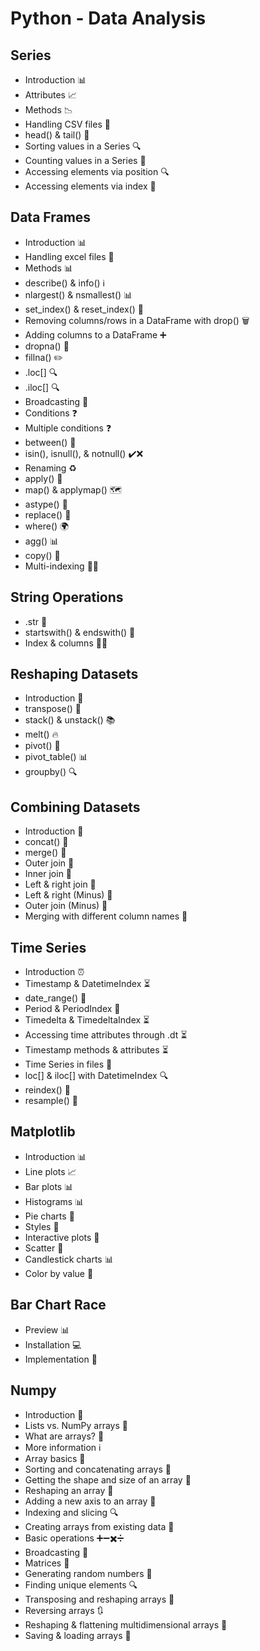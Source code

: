 
# Python - Data Analysis

## Series

- Introduction 📊
- Attributes 📈
- Methods 📉
- Handling CSV files 📁
- head() & tail() 🐍
- Sorting values in a Series 🔍
- Counting values in a Series 🔢
- Accessing elements via position 🔍
- Accessing elements via index 🔖

## Data Frames

- Introduction 📊
- Handling excel files 📑
- Methods 📊
- describe() & info() ℹ️
- nlargest() & nsmallest() 📊
- set_index() & reset_index() 🔑
- Removing columns/rows in a DataFrame with drop() 🗑️
- Adding columns to a DataFrame ➕
- dropna() 🚫
- fillna() ✏️
- .loc[] 🔍
- .iloc[] 🔍
- Broadcasting 📡
- Conditions ❓
- Multiple conditions ❓
- between() 📏
- isin(), isnull(), & notnull() ✔️❌
- Renaming ♻️
- apply() 🔄
- map() & applymap() 🗺️
- astype() 📝
- replace() 🔄
- where() 🌍
- agg() 📊
- copy() 📄
- Multi-indexing 🔑🔑

## String Operations

- .str 🔡
- startswith() & endswith() 🚩
- Index & columns 🔢🔠

## Reshaping Datasets

- Introduction 🔄
- transpose() 🔀
- stack() & unstack() 📚
- melt() 🔥
- pivot() 🔄
- pivot_table() 📊
- groupby() 🔍

## Combining Datasets

- Introduction 🔄
- concat() 🔄
- merge() 🔄
- Outer join 🔗
- Inner join 🔗
- Left & right join 🔗
- Left & right (Minus) 🔗
- Outer join (Minus) 🔗
- Merging with different column names 🔗

## Time Series

- Introduction ⏰
- Timestamp & DatetimeIndex ⏳
- date_range() 📅
- Period & PeriodIndex 📆
- Timedelta & TimedeltaIndex ⏳
- Accessing time attributes through .dt ⏳
- Timestamp methods & attributes ⏳
- Time Series in files 📁
- loc[] & iloc[] with DatetimeIndex 🔍
- reindex() 🔄
- resample() 🔄

## Matplotlib

- Introduction 📊
- Line plots 📈
- Bar plots 📊
- Histograms 📊
- Pie charts 🥧
- Styles 🎨
- Interactive plots 📱
- Scatter 🌟
- Candlestick charts 📊
- Color by value 🌈

## Bar Chart Race

- Preview 📊
- Installation 💻
- Implementation 💼

## Numpy

- Introduction 🧮
- Lists vs. NumPy arrays 🔄
- What are arrays? 🤔
- More information ℹ️
- Array basics 🧮
- Sorting and concatenating arrays 🔀
- Getting the shape and size of an array 📏
- Reshaping an array 🔄
- Adding a new axis to an array 🔄
- Indexing and slicing 🔍
- Creating arrays from existing data 🧮
- Basic operations ➕➖✖️➗
- Broadcasting 📡
- Matrices 🧮
- Generating random numbers 🎲
- Finding unique elements 🔍
- Transposing and reshaping arrays 🔄
- Reversing arrays 🔃
- Reshaping & flattening multidimensional arrays 🔄
- Saving & loading arrays 💾
